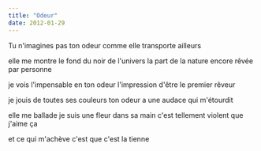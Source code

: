 ```yaml
---
title: "Odeur"
date: 2012-01-29
---
```


Tu n'imagines pas ton odeur
comme elle transporte ailleurs

elle me montre le fond du noir de l'univers
la part de la nature encore rêvée par personne

je vois l'impensable en ton odeur
l'impression d'être le premier rêveur

je jouis de toutes ses couleurs
ton odeur a une audace qui m'étourdit

elle me ballade je suis une fleur dans sa main
c'est tellement violent que j'aime ça

et ce qui m'achève
c'est que c'est la tienne
